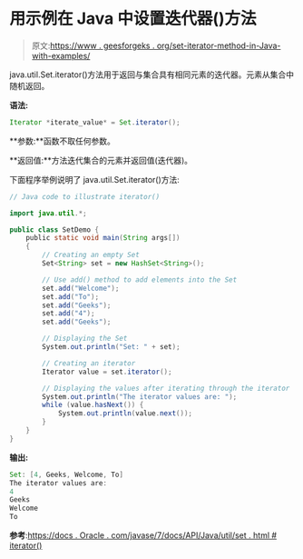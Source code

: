 # 用示例在 Java 中设置迭代器()方法

> 原文:[https://www . geesforgeks . org/set-iterator-method-in-Java-with-examples/](https://www.geeksforgeeks.org/set-iterator-method-in-java-with-examples/)

java.util.Set.iterator()方法用于返回与集合具有相同元素的迭代器。元素从集合中随机返回。

**语法:**

```java
Iterator *iterate_value* = Set.iterator();

```

**参数:**函数不取任何参数。

**返回值:**方法迭代集合的元素并返回值(迭代器)。

下面程序举例说明了 java.util.Set.iterator()方法:

```java
// Java code to illustrate iterator()

import java.util.*;

public class SetDemo {
    public static void main(String args[])
    {
        // Creating an empty Set
        Set<String> set = new HashSet<String>();

        // Use add() method to add elements into the Set
        set.add("Welcome");
        set.add("To");
        set.add("Geeks");
        set.add("4");
        set.add("Geeks");

        // Displaying the Set
        System.out.println("Set: " + set);

        // Creating an iterator
        Iterator value = set.iterator();

        // Displaying the values after iterating through the iterator
        System.out.println("The iterator values are: ");
        while (value.hasNext()) {
            System.out.println(value.next());
        }
    }
}
```

**输出:**

```java
Set: [4, Geeks, Welcome, To]
The iterator values are: 
4
Geeks
Welcome
To

```

**参考**:[https://docs . Oracle . com/javase/7/docs/API/Java/util/set . html # iterator()](https://docs.oracle.com/javase/7/docs/api/java/util/Set.html#iterator())